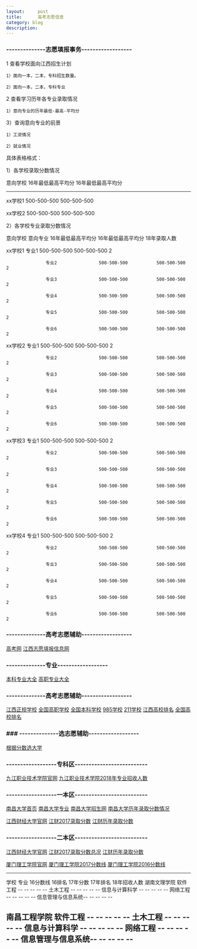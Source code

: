 ```yaml
---
layout:     post
title:      高考志愿信息
category: blog
description: 
---
```



### --------------志愿填报事务------------------

1 查看学校面向江西招生计划

    1）面向一本，二本，专科招生数量。
    
    2）面向一本，二本，专科专业

2 查看学习历年各专业录取情况

    1）意向专业的历年最低-最高-平均分
    
3）查询意向专业的前景

    1）工资情况
    
    2）就业情况


具体表格格式：

1）各学校录取分数情况


意向学校            16年最低最高平均分      16年最低最高平均分

----------         -----------------      ----------------

xx学校1            500-500-500            500-500-500

xx学校2            500-500-500            500-500-500

2）各学校专业录取分数情况

意向学校            意向专业             16年最低最高平均分      16年最低最高平均分         18年录取人数  

xx学校1            专业1                500-500-500           500-500-500               2

                   专业2                500-500-500           500-500-500               2
                   
                   专业3                500-500-500           500-500-500               2
                   
                   专业4                500-500-500           500-500-500               2
                   
                   专业5                500-500-500           500-500-500               2
                   
                   专业6                500-500-500           500-500-500               2

xx学校2            专业1                500-500-500           500-500-500               2

                   专业2                500-500-500           500-500-500               2
                   
                   专业3                500-500-500           500-500-500               2
                   
                   专业4                500-500-500           500-500-500               2
                   
                   专业5                500-500-500           500-500-500               2
                   
                   专业6                500-500-500           500-500-500               2
                   

xx学校3            专业1                500-500-500           500-500-500               2

                   专业2                500-500-500           500-500-500               2
                   
                   专业3                500-500-500           500-500-500               2
                   
                   专业4                500-500-500           500-500-500               2
                   
                   专业5                500-500-500           500-500-500               2
                   
                   专业6                500-500-500           500-500-500               2

xx学校4            专业1                500-500-500           500-500-500               2

                   专业2                500-500-500           500-500-500               2
                   
                   专业3                500-500-500           500-500-500               2
                   
                   专业4                500-500-500           500-500-500               2
                   
                   专业5                500-500-500           500-500-500               2
                   
                   专业6                500-500-500           500-500-500               2
          

### --------------高考志愿辅助------------------
[高考网](http://www.gaokaopai.com/)
[江西志愿填报信息网](http://gaokao.eol.cn/jiang_xi/)
### --------------专业------------------
[本科专业大全](https://gkcx.eol.cn/soudaxue/queryspecialty.html?&zytype=&page=1)
[高职专业大全](https://gkcx.eol.cn/schoolhtm/specialty/10033/list.htm)
### --------------高考志愿辅助------------------
[江西正规学校](http://gaokao.eol.cn/jiang_xi/dongtai/201706/t20170615_1528941.shtml)
[全国高职学校](https://gkcx.eol.cn/soudaxue/queryschool.html?&argschtype=%E9%AB%98%E8%81%8C%E9%AB%98%E4%B8%93)
[全国本科学校](https://gkcx.eol.cn/soudaxue/queryschool.html?&argschtype=%E6%99%AE%E9%80%9A%E6%9C%AC%E7%A7%91)
[985学校](https://gkcx.eol.cn/soudaxue/queryschool.html?&argschtype=%E6%99%AE%E9%80%9A%E6%9C%AC%E7%A7%91&schoolflag=985%E5%B7%A5%E7%A8%8B)
[211学校](https://gkcx.eol.cn/soudaxue/queryschool.html?&argschtype=%E6%99%AE%E9%80%9A%E6%9C%AC%E7%A7%91&schoolflag=211%E5%B7%A5%E7%A8%8B)
[江西高校排名](http://www.gaokaopai.com/paihang-otype-2.html?f=1&ly=bd&city=%E6%B1%9F%E8%A5%BF&cate=&batch_type=)
[全国高校排名](http://www.gaokaopai.com/paihang-otype-3.html)

### ### --------------选志愿辅助------------------
[根据分数选大学](https://gkcx.eol.cn/soudaxue/queryschoolgufen.html)


### ------------------专科区--------------------------
[九江职业技术学院官网](http://www.jvtc.jx.cn/)
[九江职业技术学院2018年专业招收人数](http://zsw.jvtc.jx.cn/info/1080/2191.htm)



### ------------------一本区--------------------------
[南昌大学首页](http://www.ncu.edu.cn/)
[南昌大学专业](http://www.ncu.edu.cn/xyyxk/zysz.html)
[南昌大学招生网](http://zjc.ncu.edu.cn/zs/)
[南昌大学历年录取分数情况](https://gkcx.eol.cn/schoolhtm/schoolAreaPoint/108/10015/10035/10036.htm)

[江西财经大学官网](http://www.jxufe.edu.cn/)
[江财2017录取分数](http://zsjy.jxufe.edu.cn/web/articleDetail.html?sectionId=82&articleId=441)
[江财历年录取分数](http://zsjy.jxufe.edu.cn/web/majorScore.html)

### ------------------二本区--------------------------
[江西财经大学官网](http://www.jxufe.edu.cn/)
[江财2017录取分数总况](http://zsjy.jxufe.edu.cn/web/articleDetail.html?sectionId=82&articleId=441)
[江财历年录取分数](http://zsjy.jxufe.edu.cn/web/majorScore.html)

[厦门理工学院官网](https://www.xmut.edu.cn/)
[厦门理工学院2017分数线](http://zsb.xmut.edu.cn/bkzn/lnfsx/2017fsx/2017jiangxi.htm)
[厦门理工学院2016分数线](http://zsb.xmut.edu.cn/bkzn/lnfsx/2016fsx/2016jiangxi.htm)

---
  学校          专业          16分数线   16排名  17年分数   17年排名  18年招收人数
  湖南文理学院   软件工程      --         --      --        --        --
                土木工程      --         --      --        --        --
                信息与计算科学 --         --      --        --        --
                网络工程        --         --      --        --        --
                信息管理与信息系统--         --      --        --        --
                
  南昌工程学院  软件工程      --         --      --        --        --
                土木工程      --         --      --        --        --
                信息与计算科学 --         --      --        --        --
                网络工程        --         --      --        --        --
                信息管理与信息系统--         --      --        --        --
---
